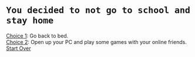 # ```You decided to not go to school and stay home```  
[Choice 1](bed.md): Go back to bed.  
[Choice 2](games.md): Open up your PC and play some games with your online friends. 
[Start Over](../start.md)